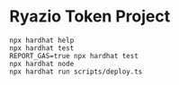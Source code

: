 # Ryazio Token Project

```shell
npx hardhat help
npx hardhat test
REPORT_GAS=true npx hardhat test
npx hardhat node
npx hardhat run scripts/deploy.ts
```
